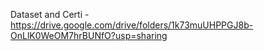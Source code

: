 Dataset and Certi - https://drive.google.com/drive/folders/1k73muUHPPGJ8b-OnLlK0WeOM7hrBUNfO?usp=sharing
